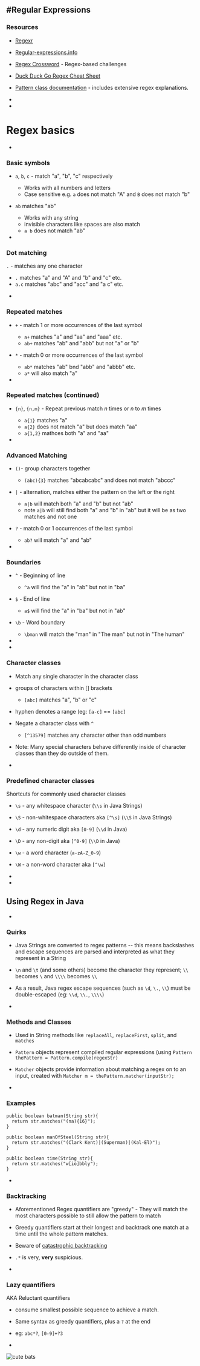 #Regular Expressions
-
### Resources

- [Regexr](https://regexr.com/3m8em)
- [Regular-expressions.info](http://www.regular-expressions.info/)
- [Regex Crossword](https://regexcrossword.com/) - Regex-based challenges
- [Duck Duck Go Regex Cheat Sheet](https://duckduckgo.com/?q=regex+cheat+sheet&ia=cheatsheet)
- [Pattern class documentation](https://docs.oracle.com/javase/8/docs/api/java/util/regex/Pattern.html) - includes extensive regex explanations.

-
-
# Regex basics

-
### Basic symbols

- `a`, `b`, `c` - match "a", "b", "c" respectively
	* Works with all numbers and letters
	* Case sensitive e.g. `a` does not match "A" and `B` does not match "b"
- `ab` matches "ab"
	* Works with any string
	* invisible characters like spaces are also match 
	* `a b` does not match "ab"

-

### Dot matching

`.` - matches any one character

* `.` matches "a" and "A" and "b" and "c" etc.
* `a.c` matches "abc" and "acc" and "a c" etc.

-

### Repeated matches

- `+` - match 1 or more occurrences of the last symbol
	* `a+` matches "a" and "aa" and "aaa" etc.
	* `ab+` matches "ab" and "abb" but not "a" or "b"
- `*` - match 0 or more occurrences of the last symbol
	* `ab*` matches "ab" bnd "abb" and "abbb" etc.
	* `a*` will also match "a"

-

### Repeated matches (continued)

- `{n}`, `{n,m}` - Repeat previous match *n* times or *n* to *m* times
	* `a{1}` matches "a"
	* `a{2}` does not match "a" but does match "aa"
	* `a{1,2}` mathces both "a" and "aa"

-

### Advanced Matching

- `()`- group characters together 
	* `(abc){3}` matches "abcabcabc" and does not match "abccc"
- `|` - alternation, matches either the pattern on the left or the right
	* `a|b` will match both "a" and "b" but not "ab"
	* note `a|b` will still find both "a" and "b" in "ab" but it will be as two matches and not one
- `?` - match 0 or 1 occurrences of the last symbol
	* `ab?` will match "a" and "ab"

-

### Boundaries

- `^` - Beginning of line
	* `^a` will find the "a" in "ab" but not in "ba"
- `$` - End of line
	* `a$` will find the "a" in "ba" but not in "ab"
- `\b` - Word boundary
	* `\bman` will match the "man" in "The man" but not in "The human"

-
-

### Character classes

- Match any single character in the character class
- groups of characters within [] brackets 
	* `[abc]` matches "a", "b" or "c"
- hyphen denotes a range (eg: `[a-c]` == `[abc]`
- Negate a character class with `^` 
	* `[^13579]` matches any character other than odd numbers
- Note: Many special characters behave differently inside of character classes than they do outside of them.

-
### Predefined character classes

Shortcuts for commonly used character classes

- `\s` - any whitespace character (`\\s` in Java Strings)
- `\S` - non-whitespace characters aka `[^\s]` (`\\S` in Java Strings)
- `\d` - any numeric digit aka `[0-9]` (`\\d` in Java)
- `\D` - any non-digit aka `[^0-9]` (`\\D` in Java)
- `\w` - a word character (`a-zA-Z_0-9`)
- `\W` - a non-word character aka `[^\w]`


-
-

## Using Regex in Java

-
### Quirks

- Java Strings are converted to regex patterns -- this means backslashes and escape sequences are parsed and interpreted as what they represent in a String
- `\n` and `\t` (and some others) become the character they represent; `\\` becomes `\` and `\\\\` becomes `\\` 
- As a result, Java regex escape sequences (such as `\d`, `\.`, `\\`) must be double-escaped (eg: `\\d`, `\\.`, `\\\\`)

-
### Methods and Classes

- Used in String methods like `replaceAll`, `replaceFirst`, `split`, and `matches`
- `Pattern` objects represent compiled regular expressions (using `Pattern thePattern = Pattern.compile(regexStr)`
- `Matcher` objects provide information about matching a regex on to an input, created with `Matcher m = thePattern.matcher(inputStr);`

-
### Examples

```
public boolean batman(String str){
  return str.matches("(na){16}");
}
```
```
public boolean manOfSteel(String str){
  return str.matches("(Clark Kent)|(Superman)|(Kal-El)");
}
```
```
public boolean time(String str){
  return str.matches("w[io]bbly");
}
```

-
### Backtracking

- Aforementioned Regex quantifiers are "greedy" - They will match the most characters possible to still allow the pattern to match
- Greedy quantifiers start at their longest and backtrack one match at a time until the whole pattern matches.
- Beware of [catastrophic backtracking](http://www.regular-expressions.info/catastrophic.html)
- `.*` is very, **very** suspicious.

-
### Lazy quantifiers

AKA Reluctant quantifiers

- consume smallest possible sequence to achieve a match.
- Same syntax as greedy quantifiers, plus a `?` at the end
- eg: `abc*?`, `[0-9]+?3`

-

<img src="https://img.buzzfeed.com/buzzfeed-static/static/2017-09/11/15/asset/buzzfeed-prod-fastlane-01/sub-buzz-16785-1505158685-6.jpg" alt="cute bats">

